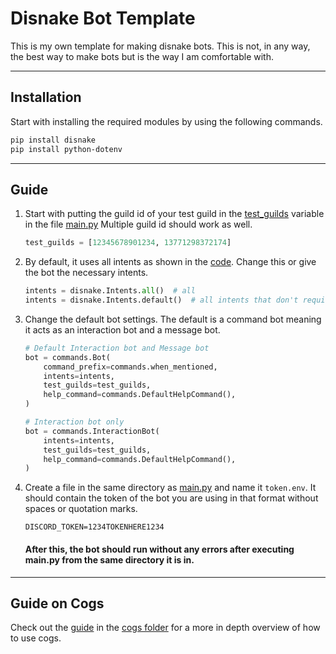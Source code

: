 # Disnake Bot Template

This is my own template for making disnake bots. This is not, in any way, the best way to make bots but is the way I am comfortable with.

---

## Installation

Start with installing the required modules by using the following commands.

```bash
pip install disnake
pip install python-dotenv
```

---

## Guide

1. Start with putting the guild id of your test guild in the [test_guilds](https://github.com/NovaProtocol/DisnakeBotTemplate/blob/f6a9e0f8393e78e25edf6cf86cb643d4717f6965/src/main.py#L16) variable in the file [main.py](https://github.com/NovaProtocol/DisnakeBotTemplate/blob/master/src/main.py)
Multiple guild id should work as well.
    ```python
    test_guilds = [12345678901234, 13771298372174]
    ```
2. By default, it uses all intents as shown in the [code](https://github.com/NovaProtocol/DisnakeBotTemplate/blob/f6a9e0f8393e78e25edf6cf86cb643d4717f6965/src/main.py#L15). Change this or give the bot the necessary intents.
    ```python
    intents = disnake.Intents.all()  # all
    intents = disnake.Intents.default()  # all intents that don't require verification
    ```
   
3. Change the default bot settings. The default is a command bot meaning it acts as an interaction bot and a message bot.
    ```python
    # Default Interaction bot and Message bot
    bot = commands.Bot(
        command_prefix=commands.when_mentioned,
        intents=intents,
        test_guilds=test_guilds,
        help_command=commands.DefaultHelpCommand(),
    )
    
    # Interaction bot only
    bot = commands.InteractionBot(
        intents=intents,
        test_guilds=test_guilds,
        help_command=commands.DefaultHelpCommand(),
    )
    ```
   
4. Create a file in the same directory as [main.py](https://github.com/NovaProtocol/DisnakeBotTemplate/blob/master/src/main.py) and name it `token.env`. It should contain the token of the bot you are using in that format without spaces or quotation marks.
   ```env
   DISCORD_TOKEN=1234TOKENHERE1234
   ```

   #### After this, the bot should run without any errors after executing main.py from the same directory it is in.

---

## Guide on Cogs
Check out the [guide](https://github.com/NovaProtocol/DisnakeBotTemplate/blob/master/src/cogs/README.md) in the [cogs folder](https://github.com/NovaProtocol/DisnakeBotTemplate/tree/master/src/cogs) for a more in depth overview of how to use cogs.
